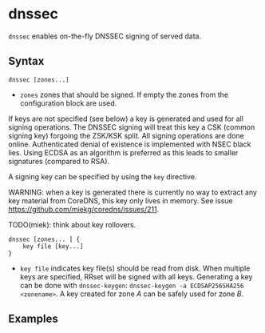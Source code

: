 # dnssec

`dnssec` enables on-the-fly DNSSEC signing of served data.

## Syntax

~~~
dnssec [zones...]
~~~

* `zones` zones that should be signed. If empty the zones from the configuration block
    are used.

If keys are not specified (see below) a key is generated and used for all signing operations. The
DNSSEC signing will treat this key a CSK (common signing key) forgoing the ZSK/KSK split. All
signing operations are done online. Authenticated denial of existence is implemented with NSEC black
lies. Using ECDSA as an algorithm is preferred as this leads to smaller signatures (compared to
RSA).

A signing key can be specified by using the `key` directive.

WARNING: when a key is generated there is currently no way to extract any key material from CoreDNS,
this key only lives in memory. See issue <https://github.com/miekg/coredns/issues/211>.

TODO(miek): think about key rollovers.


~~~
dnssec [zones... ] {
    key file [key...]
}
~~~

* `key file` indicates key file(s) should be read from disk. When multiple keys are specified, RRset
  will be signed with all keys. Generating a key can be done with `dnssec-keygen`: `dnssec-keygen -a
  ECDSAP256SHA256 <zonename>`. A key created for zone *A* can be safely used for zone *B*.

## Examples
